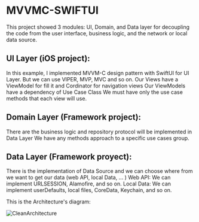 # MVVMC-SWIFTUI

This project showed 3 modules: UI, Domain, and Data layer for decoupling the code from the user interface, business logic, and the network or local data source.

UI Layer (iOS project):
-----------------------
In this example, I implemented MVVM-C design pattern with SwiftUI for UI Layer. But we can use VIPER, MVP, MVC and so on.
Our Views have a ViewModel for fill it and Cordinator for navigation views
Our ViewModels have a dependency of Use Case Class
We must have only the use case methods that each view will use.

Domain Layer (Framework project):
------------------------------------
There are the business logic and repository protocol will be implemented in Data Layer
We have any methods approach to a specific use cases group.

Data Layer (Framework proyect):
----------------------------------
There is the implementation of Data Source and we can choose where from we want to get our data (web API, local Data, ... )
Web API: We can implement URLSESSION, Alamofire, and so on.
Local Data: We can implement userDefaults, local files, CoreData, Keychain, and so on.


This is the Architecture's diagram:

![CleanArchitecture](https://user-images.githubusercontent.com/29233230/132109538-8bea727c-137f-4f23-a2a2-ac9b2af5b094.jpeg)
